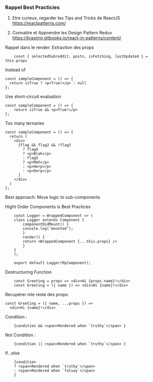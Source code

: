 ### Rappel Best Practicies

1.  Etre curieux, regarder les Tips and Tricks de ReactJS
    https://reactpatterns.com/

2.  Connaitre et Apprendre les Design Pattern Redux
    https://krasimir.gitbooks.io/react-in-patterns/content/

Rappel dans le render: Extraction des props

```
    const { selectedSubreddit, posts, isFetching, lastUpdated } = this.props
```

Instead of

```
const sampleComponent = () => {
  return isTrue ? <p>True!</p> : null
};
```

Use short-circuit evaluation

```
const sampleComponent = () => {
    return isTrue && <p>True!</p>
};
```

Too many ternaries

```
const sampleComponent = () => {
  return (
    <div>
      {flag && flag2 && !flag3
        ? flag4
        ? <p>Blah</p>
        : flag5
        ? <p>Meh</p>
        : <p>Herp</p>
        : <p>Derp</p>
      }
    </div>
  )
};
```

Best approach: Move logic to sub-components

Hight Order Components is Best Practices

```
    const Logger = WrappedComponent => (
    class Logger extends Component {
        componentDidMount() {
        console.log(‘mounted’);
        }
        render() {
        return <WrappedComponent {...this.props} />
        }
    }
    );

    export default Logger(MyComponent);
```

Destructuring Function

```
    const Greeting = props => <div>Hi {props.name}!</div>
    const Greeting = ({ name }) => <div>Hi {name}!</div>
```

Recupérer mle reste des props:

```
const Greeting = ({ name, ...props }) =>
  <div>Hi {name}!</div>
```

Condition :

```
    {condition && <span>Rendered when `truthy`</span> }
```

Not Condition :

```
    {condition || <span>Rendered when `truthy`</span> }
```

If...else

```
    {condition
    ? <span>Rendered when `truthy`</span>
    : <span>Rendered when `falsey`</span>
    }
```

